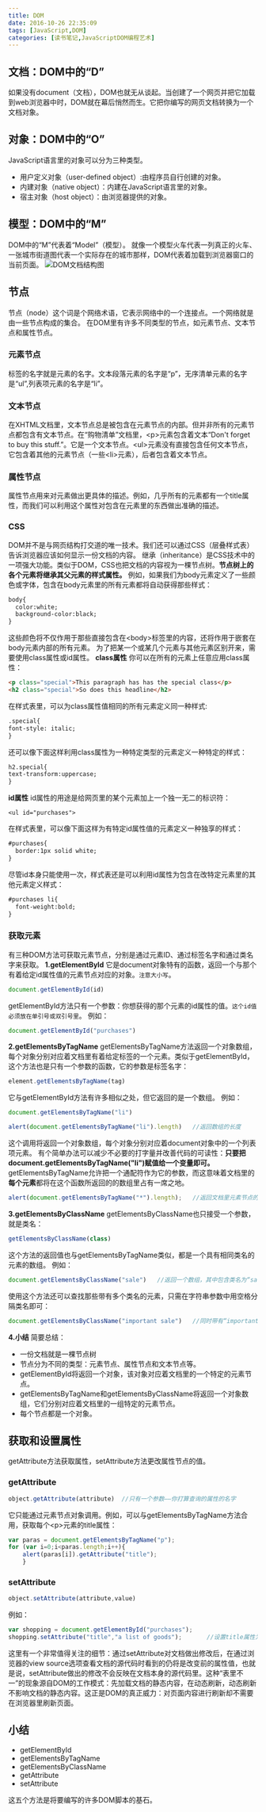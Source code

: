 ```yaml
---
title: DOM
date: 2016-10-26 22:35:09
tags: [JavaScript,DOM]
categories: [读书笔记,JavaScriptDOM编程艺术]
---
```

## 文档：DOM中的“D”
如果没有document（文档），DOM也就无从谈起。当创建了一个网页并把它加载到web浏览器中时，DOM就在幕后悄然而生。它把你编写的网页文档转换为一个文档对象。
## 对象：DOM中的“O”
<!--more-->
JavaScript语言里的对象可以分为三种类型。
- 用户定义对象（user-defined object）:由程序员自行创建的对象。
- 内建对象（native object）：内建在JavaScript语言里的对象。
- 宿主对象（host object）：由浏览器提供的对象。  

## 模型：DOM中的“M”
DOM中的“M”代表着“Model”（模型）。
就像一个模型火车代表一列真正的火车、一张城市街道图代表一个实际存在的城市那样，DOM代表着加载到浏览器窗口的当前页面。
![DOM文档结构图](http://ofolh8dcq.bkt.clouddn.com/DOM-1.jpg)
## 节点
节点（node）这个词是个网络术语，它表示网络中的一个连接点。一个网络就是由一些节点构成的集合。
在DOM里有许多不同类型的节点，如元素节点、文本节点和属性节点。
### 元素节点
标签的名字就是元素的名字。文本段落元素的名字是“p”，无序清单元素的名字是“ul”,列表项元素的名字是“li”。
### 文本节点
在XHTML文档里，文本节点总是被包含在元素节点的内部。但并非所有的元素节点都包含有文本节点。在“购物清单”文档里，&lt;p&gt;元素包含着文本“Don't forget to buy this stuff.”。它是一个文本节点。&lt;ul&gt;元素没有直接包含任何文本节点，它包含着其他的元素节点（一些&lt;li&gt;元素），后者包含着文本节点。
### 属性节点
属性节点用来对元素做出更具体的描述。例如，几乎所有的元素都有一个title属性，而我们可以利用这个属性对包含在元素里的东西做出准确的描述。
### CSS
DOM并不是与网页结构打交道的唯一技术。我们还可以通过CSS（层叠样式表）告诉浏览器应该如何显示一份文档的内容。
继承（inheritance）是CSS技术中的一项强大功能。类似于DOM，CSS也把文档的内容视为一棵节点树。**节点树上的各个元素将继承其父元素的样式属性。**
例如，如果我们为body元素定义了一些颜色或字体，包含在body元素里的所有元素都将自动获得那些样式：
```html
body{
  color:white;
  background-color:black;
}
```
这些颜色将不仅作用于那些直接包含在&lt;body&gt;标签里的内容，还将作用于嵌套在body元素内部的所有元素。
为了把某一个或某几个元素与其他元素区别开来，需要使用class属性或id属性。
**class属性**
你可以在所有的元素上任意应用class属性：
```html
<p class="special">This paragraph has has the special class</p>
<h2 class="special">So does this headline</h2>
```
在样式表里，可以为class属性值相同的所有元素定义同一种样式:
```html
.special{
font-style: italic;
}
```
还可以像下面这样利用class属性为一种特定类型的元素定义一种特定的样式：
```html
h2.special{
text-transform:uppercase;
}
```
**id属性**
id属性的用途是给网页里的某个元素加上一个独一无二的标识符：
```
<ul id="purchases">
```
在样式表里，可以像下面这样为有特定id属性值的元素定义一种独享的样式：
```html
#purchases{
  border:1px solid white;
}
```
尽管id本身只能使用一次，样式表还是可以利用id属性为包含在改特定元素里的其他元素定义样式：
```html
#purchases li{
  font-weight:bold;
}
```
### 获取元素
有三种DOM方法可获取元素节点，分别是通过元素ID、通过标签名字和通过类名字来获取。
**1.getElementById**
它是document对象特有的函数，返回一个与那个有着给定id属性值的元素节点对应的对象。`注意大小写`。
```javascript
document.getElementById(id)
```
getElementById方法只有一个参数：你想获得的那个元素的id属性的值。`这个id值必须放在单引号或双引号里`。
例如：
```javascript
document.getElementById("purchases")
```
**2.getElementsByTagName**
getElementsByTagName方法返回一个对象数组，每个对象分别对应着文档里有着给定标签的一个元素。类似于getElementById，这个方法也是只有一个参数的函数，它的参数是标签名字：
```javascript
element.getElementsByTagName(tag)
```
它与getElementById方法有许多相似之处，但它返回的是一个数组。
例如：
```javascript
document.getElementsByTagName("li")

alert(document.getElementsByTagName("li").length)   //返回数组的长度
```
这个调用将返回一个对象数组，每个对象分别对应着document对象中的一个列表项元素。
有个简单办法可以减少不必要的打字量并改善代码的可读性：**只要把document.getElementsByTagName("li")赋值给一个变量即可。**
getElementsByTagName允许把一个通配符作为它的参数，而这意味着文档里的**每个元素**都将在这个函数所返回的的数组里占有一席之地。
```javascript
alert(document.getElementsByTagName("*").length);   //返回文档里元素节点的总数
```
**3.getElementsByClassName**
getElementsByClassName也只接受一个参数，就是类名：
```javascript
getElementsByClassName(class)
```
这个方法的返回值也与getElementsByTagName类似，都是一个具有相同类名的元素的数组。
例如：
```javascript
document.getElementsByClassName("sale")   //返回一个数组，其中包含类名为“sale”的所有元素
```
使用这个方法还可以查找那些带有多个类名的元素，只需在字符串参数中用空格分隔类名即可：
```javascript
document.getElementsByClassName("important sale")   //同时带有“important”和“sale”类名的元素
```
**4.小结**
简要总结：
- 一份文档就是一棵节点树
- 节点分为不同的类型：元素节点、属性节点和文本节点等。
- getElementById将返回一个对象，该对象对应着文档里的一个特定的元素节点。
- getElementsByTagName和getElementsByClassName将返回一个对象数组，它们分别对应着文档里的一组特定的元素节点。
- 每个节点都是一个对象。  

## 获取和设置属性
getAttribute方法获取属性，setAttribute方法更改属性节点的值。
### getAttribute
```javascript
object.getAttribute(attribute)  //只有一个参数——你打算查询的属性的名字
```
它只能通过元素节点对象调用。例如，可以与getElementsByTagName方法合用，获取每个&lt;p&gt;元素的title属性：
```javascript
var paras = document.getElementsByTagName("p");
for (var i=0;i<paras.length;i++){
	alert(paras[i]).getAttribute("title");
	}
```
### setAttribute
```javascript
object.setAttribute(attribute,value)
```
例如：
```javascript
var shopping = document.getElementById("purchases");
shopping.setAttribute("title","a list of goods");       //设置title属性为a list of goods
```
这里有一个非常值得关注的细节：通过setAttribute对文档做出修改后，在通过浏览器的view source选项查看文档的源代码时看到的仍将是改变前的属性值，也就是说，setAttribute做出的修改不会反映在文档本身的源代码里。这种“表里不一”的现象源自DOM的工作模式：先加载文档的静态内容，在动态刷新，动态刷新不影响文档的静态内容。这正是DOM的真正威力：对页面内容进行刷新却不需要在浏览器里刷新页面。
## 小结
- getElementById
- getElementsByTagName
- getElementsByClassName
- getAttribute
- setAttribute

这五个方法是将要编写的许多DOM脚本的基石。

